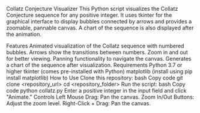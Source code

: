 Collatz Conjecture Visualizer
This Python script visualizes the Collatz Conjecture sequence for any positive integer. It uses tkinter for the graphical interface to display bubbles connected by arrows and provides a zoomable, pannable canvas. A chart of the sequence is also displayed after the animation.

Features
Animated visualization of the Collatz sequence with numbered bubbles.
Arrows show the transitions between numbers.
Zoom in and out for better viewing.
Panning functionality to navigate the canvas.
Generates a chart of the sequence after visualization.
Requirements
Python 3.7 or higher
tkinter (comes pre-installed with Python)
matplotlib (install using pip install matplotlib)
How to Use
Clone this repository:
bash
Copy code
git clone <repository_url>
cd <repository_folder>
Run the script:
bash
Copy code
python collatz.py
Enter a positive integer in the input field and click "Animate."
Controls
Left Mouse Drag: Pan the canvas.
Zoom In/Out Buttons: Adjust the zoom level.
Right-Click + Drag: Pan the canvas.
